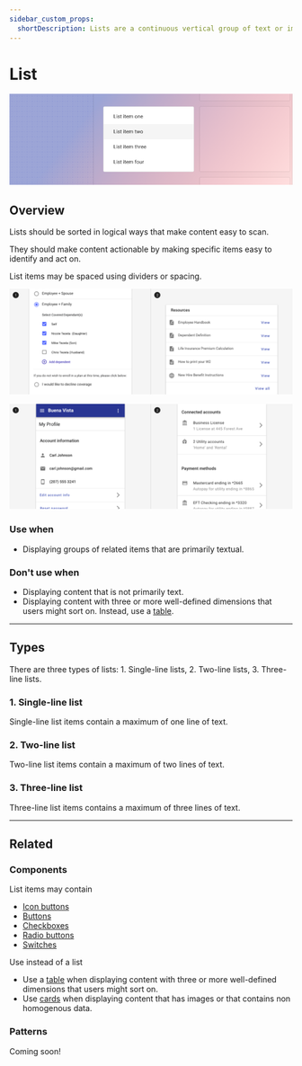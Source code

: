 ```yaml
---
sidebar_custom_props:
  shortDescription: Lists are a continuous vertical group of text or images that may contain primary and supplemental actions.
---
```


# List

<ComponentVisual storybookUrl="https://forge.tylerdev.io/main/?path=/story/components-list--default">

![](./images/list.png)

</ComponentVisual>

## Overview

Lists should be sorted in logical ways that make content easy to scan.

They should make content actionable by making specific items easy to identify and act on. 

List items may be spaced using dividers or spacing. 

<ImageBlock padded={false} caption="List items may be separated by white space or dividers.">

![Image of a single line list spaced with white space.](./images/list-spacers.png)

</ImageBlock>

<ImageBlock padded={false} caption="1. List items may contain selection controls. <br>2. List items may contain icons and actions.">

![Image of a single line list spaced with white space.](./images/list-types.png)

</ImageBlock>

### Use when 

- Displaying groups of related items that are primarily textual.

### Don't use when 

- Displaying content that is not primarily text.
- Displaying content with three or more well-defined dimensions that users might sort on. Instead, use a [table](/components/table-data/table).

---

## Types 

There are three types of lists: 1. Single-line lists, 2. Two-line lists, 3. Three-line lists. 

### 1. Single-line list

Single-line list items contain a maximum of one line of text.

### 2. Two-line list

Two-line list items contain a maximum of two lines of text.

### 3. Three-line list

Three-line list items contains a maximum of three lines of text.

---

## Related 

### Components

List items may contain

- [Icon buttons](/components/buttons/icon-button)
- [Buttons](/components/buttons/button)
- [Checkboxes](/components/controls/checkbox)
- [Radio buttons](/components/controls/radio-button)
- [Switches](/components/controls/switch)

Use instead of a list

- Use a [table](/components/table-data/table) when displaying content with three or more well-defined dimensions that users might sort on.
- Use [cards](/components/cards/card) when displaying content that has images or that contains non homogenous data. 

### Patterns

Coming soon!
